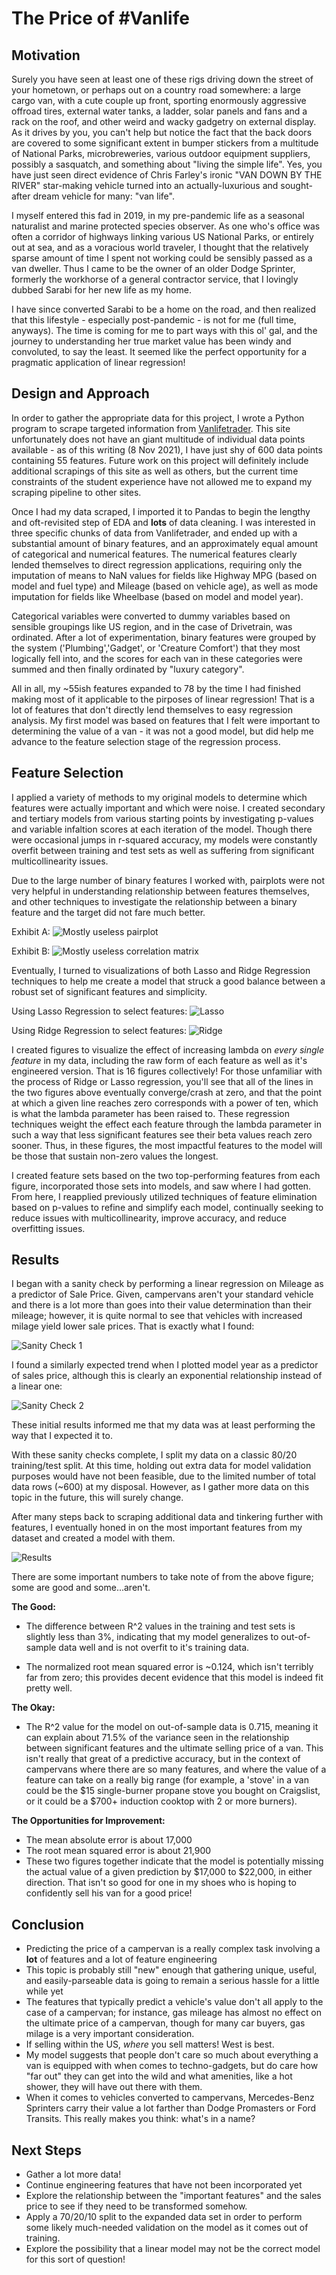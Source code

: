 # The Price of #Vanlife 

## Motivation

Surely you have seen at least one of these rigs driving down the street of your hometown, or perhaps out on a country road somewhere: a large cargo van, with a cute couple up front, sporting enormously aggressive offroad tires, external water tanks, a ladder, solar panels and fans and a rack on the roof, and other weird and wacky gadgetry on external display. As it drives by you, you can't help but notice the fact that the back doors are covered to some significant extent in bumper stickers from a multitude of National Parks, microbreweries, various outdoor equipment suppliers, possibly a sasquatch, and something about "living the simple life". Yes, you have just seen direct evidence of Chris Farley's ironic "VAN DOWN BY THE RIVER" star-making vehicle turned into an actually-luxurious and sought-after dream vehicle for many: "van life".

I myself entered this fad in 2019, in my pre-pandemic life as a seasonal naturalist and marine protected species observer. As one who's office was often a corridor of highways linking various US National Parks, or entirely out at sea, and as a voracious world traveler, I thought that the relatively sparse amount of time I spent not working could be sensibly passed as a van dweller. Thus I came to be the owner of an older Dodge Sprinter, formerly the workhorse of a general contractor service, that I lovingly dubbed Sarabi for her new life as my home. 

I have since converted Sarabi to be a home on the road, and then realized that this lifestyle - especially post-pandemic - is not for me (full time, anyways). The time is coming for me to part ways with this ol' gal, and the journey to understanding her true market value has been windy and convoluted, to say the least. It seemed like the perfect opportunity for a pragmatic application of linear regression!

## Design and Approach

In order to gather the appropriate data for this project, I wrote a Python program to scrape targeted information from [Vanlifetrader](https://vanlifetrader.com/). This site unfortunately does not have an giant multitude of individual data points available - as of this writing (8 Nov 2021), I have just shy of 600 data points containing 55 features. Future work on this project will definitely include additional scrapings of this site as well as others, but the current time constraints of the student experience have not allowed me to expand my scraping pipeline to other sites.

Once I had my data scraped, I imported it to Pandas to begin the lengthy and oft-revisited step of EDA and **lots** of data cleaning. I was interested in three specific chunks of data from Vanlifetrader, and ended up with a substantial amount of binary features, and an approximately equal amount of categorical and numerical features. The numerical features clearly lended themselves to direct regression applications, requiring only the imputation of means to NaN values for fields like Highway MPG (based on model and fuel type) and Mileage (based on vehicle age), as well as mode imputation for fields like Wheelbase (based on model and model year). 

Categorical variables were converted to dummy variables based on sensible groupings like US region, and in the case of Drivetrain, was ordinated. After a lot of experimentation, binary features were grouped by the system ('Plumbing','Gadget', or 'Creature Comfort') that they most logically fell into, and the scores for each van in these categories were summed and then finally ordinated by "luxury category". 

All in all, my ~55ish features expanded to 78 by the time I had finished making most of it applicable to the pirposes of linear regression! That is a lot of features that don't directly lend themselves to easy regression analysis. My first model was based on features that I felt were important to determining the value of a van - it was not a good model, but did help me advance to the feature selection stage of the regression process.

## Feature Selection

I applied a variety of methods to my original models to determine which features were actually important and which were noise. I created secondary and tertiary models from various starting points by investigating p-values and variable infaltion scores at each iteration of the model. Though there were occasional jumps in r-squared accuracy, my models were constantly overfit between training and test sets as well as suffering from significant multicollinearity issues.

Due to the large number of binary features I worked with, pairplots were not very helpful in understanding relationship between features themselves, and other techniques to investigate the relationship between a binary feature and the target did not fare much better.

Exhibit A:
![Mostly useless pairplot](images/vans_8x8_pairplot.png)

Exhibit B:
![Mostly useless correlation matrix](images/correlation_matrix.png)

Eventually, I turned to visualizations of both Lasso and Ridge Regression techniques to help me create a model that struck a good balance between a robust set of significant features and simplicity.

Using Lasso Regression to select features:
![Lasso](images/lasso.png)

Using Ridge Regression to select features:
![Ridge](images/ridge.png)

I created figures to visualize the effect of increasing lambda on *every single feature* in my data, including the raw form of each feature as well as it's engineered version. That is 16 figures collectively! For those unfamiliar with the process of Ridge or Lasso regression, you'll see that all of the lines in the two figures above eventually converge/crash at zero, and that the point at which a given line reaches zero corresponds with a power of ten, which is what the lambda parameter has been raised to. These regression techniques weight the effect each feature through the lambda parameter in such a way that less significant features see their beta values reach zero sooner. Thus, in these figures, the most impactful features to the model will be those that sustain non-zero values the longest.

I created feature sets based on the two top-performing features from each figure, incorporated those sets into models, and saw where I had gotten. From here, I reapplied previously utilized techniques of feature elimination based on p-values to refine and simplify each model, continually seeking to reduce issues with multicollinearity, improve accuracy, and reduce overfitting issues.

## Results

I began with a sanity check by performing a linear regression on Mileage as a predictor of Sale Price. Given, campervans aren't your standard vehicle and there is a lot more than goes into their value determination than their mileage; however, it is quite normal to see that vehicles with increased milage yield lower sale prices. That is exactly what I found:

![Sanity Check 1](images/mileage_v_price_regression.png)

I found a similarly expected trend when I plotted model year as a predictor of sales price, although this is clearly an exponential relationship instead of a linear one:

![Sanity Check 2](images/modelyear_v_price_regression.png)

These initial results informed me that my data was at least performing the way that I expected it to.

With these sanity checks complete, I split my data on a classic 80/20 training/test split. At this time, holding out extra data for model validation purposes would have not been feasible, due to the limited number of total data rows (~600) at my disposal. However, as I gather more data on this topic in the future, this will surely change.

After many steps back to scraping additional data and tinkering further with features, I eventually honed in on the most important features from my dataset and created a model with them. 

![Results](images/results.png)

There are some important numbers to take note of from the above figure; some are good and some...aren't.

**The Good:**

- The difference between R^2 values in the training and test sets is slightly less than 3%, indicating that my model generalizes to out-of-sample data well and is not overfit to it's training data.

- The normalized root mean squared error is ~0.124, which isn't terribly far from zero; this provides decent evidence that this model is indeed fit pretty well.

**The Okay:**

- The R^2 value for the model on out-of-sample data is 0.715, meaning it can explain about 71.5% of the variance seen in the relationship between significant features and the ultimate selling price of a van. This isn't really that great of a predictive accuracy, but in the context of campervans where there are so many features, and where the value of a feature can take on a really big range (for example, a 'stove' in a van could be the $15 single-burner propane stove you bought on Craigslist, or it could be a $700+ induction cooktop with 2 or more burners).

**The Opportunities for Improvement:**

 - The mean absolute error is  about 17,000
 - The root mean squared error is about 21,900
 - These two figures together indicate that the model is potentially missing the actual value of a given prediction by $17,000 to $22,000, in either direction. That isn't so good for one in my shoes who is hoping to confidently sell his van for a good price!
 
## Conclusion

- Predicting the price of a campervan is a really complex task involving a **lot** of features and a lot of feature engineering
- This topic is probably still "new" enough that gathering unique, useful, and easily-parseable data is going to remain a serious hassle for a little while yet
- The features that typically predict a vehicle's value don't all apply to the case of a campervan; for instance, gas mileage has almost no effect on the ultimate price of a campervan, though for many car buyers, gas milage is a very important consideration.
- If selling within the US, *where* you sell matters! West is best.
- My model suggests that people don't care so much about everything a van is equipped with when comes to techno-gadgets, but do care how "far out" they can get into the wild and what amenities, like a hot shower, they will have out there with them.
- When it comes to vehicles converted to campervans, Mercedes-Benz Sprinters carry their value a lot farther than Dodge Promasters or Ford Transits. This really makes you think: what's in a name?

## Next Steps

- Gather a lot more data!
- Continue engineering features that have not been incorporated yet
- Explore the relationship between the "important features" and the sales price to see if they need to be transformed somehow.
- Apply a 70/20/10 split to the expanded data set in order to perform some likely much-needed validation on the model as it comes out of training.
- Explore the possibility that a linear model may not be the correct model for this sort of question!